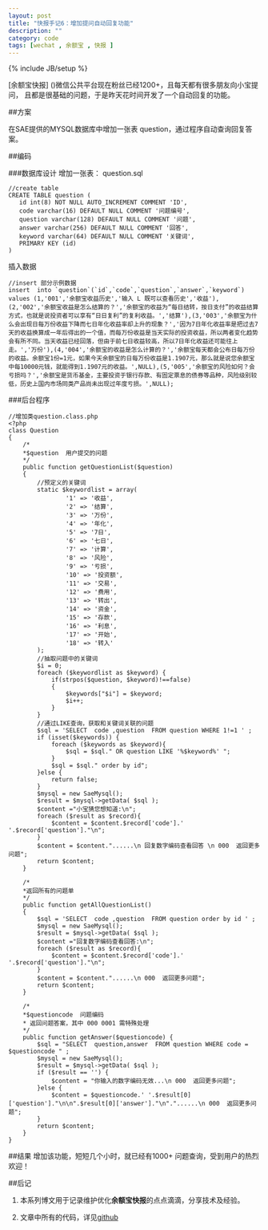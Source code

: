 ```yaml
---
layout: post
title: "快报手记6：增加提问自动回复功能"
description: ""
category: code
tags: [wechat , 余额宝 , 快报 ]
---
```

{% include JB/setup %}

[余额宝快报] ()微信公共平台现在粉丝已经1200+，且每天都有很多朋友向小宝提问，
且都是很基础的问题，于是昨天花时间开发了一个自动回复的功能。

##方案

在SAE提供的MYSQL数据库中增加一张表 question，通过程序自动查询回复答案。

##编码

###数据库设计
增加一张表：
question.sql

	//create table
	CREATE TABLE question (
	   id int(8) NOT NULL AUTO_INCREMENT COMMENT 'ID',
	   code varchar(16) DEFAULT NULL COMMENT '问题编号',
	   question varchar(128) DEFAULT NULL COMMENT '问题',
	   answer varchar(256) DEFAULT NULL COMMENT '回答',
	   keyword varchar(64) DEFAULT NULL COMMENT '关键词',
	   PRIMARY KEY (id)
	)

插入数据

	//insert 部分示例数据
	insert  into `question`(`id`,`code`,`question`,`answer`,`keyword`) values (1,'001','余额宝收益历史','输入 L 既可以查看历史','收益'),(2,'002','余额宝收益是怎么结算的？','余额宝的收益为“每日结转，按日支付”的收益结算方式，也就是说投资者可以享有“日日复利”的复利收益。','结算'),(3,'003','余额宝为什么会出现日每万份收益下降而七日年化收益率却上升的现象？','因为7日年化收益率是把过去7天的收益换算成一年后得出的一个值，而每万份收益是当天实际的投资收益，所以两者变化趋势会有所不同。当天收益已经回落，但由于前七日收益较高，所以7日年化收益还可能往上走。','万份'),(4,'004','余额宝的收益是怎么计算的？','余额宝每天都会公布日每万份的收益。余额宝1份=1元，如果今天余额宝的日每万份收益是1.1907元，那么就是说您余额宝中每10000元钱，就能得到1.1907元的收益。',NULL),(5,'005','余额宝的风险如何？会亏损吗？','余额宝是货币基金，主要投资于银行存款、有固定票息的债券等品种，风险级别较低，历史上国内市场同类产品尚未出现过年度亏损。',NULL);
		


###后台程序

	//增加类question.class.php
	<?php
	class Question
	{
		/*
		*$question  用户提交的问题
		*/
		public function getQuestionList($question)
		{
			//预定义的关键词
			static $keywordlist = array(
					'1' => '收益',
					'2' => '结算',
					'3' => '万份',
					'4' => '年化',
					'5' => '7日',
					'6' => '七日',
					'7' => '计算',
					'8' => '风险',
					'9' => '亏损',
					'10' => '投资额',
					'11' => '交易',
					'12' => '费用',
					'13' => '转出',
					'14' => '资金',
					'15' => '存款',
					'16' => '利息',
					'17' => '开始',
					'18' => '转入'
			);
			//抽取问题中的关键词
			$i = 0;
			foreach ($keywordlist as $keyword) {
				if(strpos($question, $keyword)!==false)
				{
					$keywords["$i"] = $keyword;
					$i++;
				}
			}
			//通过LIKE查询，获取和关键词关联的问题
			$sql = 'SELECT  code ,question  FROM question WHERE 1!=1 ' ;
			if (isset($keywords)) {
				foreach ($keywords as $keyword){
					$sql = $sql." OR question LIKE '%$keyword%' ";
				}
				$sql = $sql." order by id";
			}else {
				return false;
			}
			$mysql = new SaeMysql();
			$result = $mysql->getData( $sql );
			$content ="小宝猜您想知道:\n";
			foreach ($result as $record){
				$content = $content.$record['code'].' '.$record['question']."\n";
			}
			$content = $content."......\n 回复数字编码查看回答 \n 000  返回更多问题";
			return $content;
		}

		/*
		*返回所有的问题单
		*/
		public function getAllQuestionList()
		{		
			$sql = 'SELECT  code ,question  FROM question order by id ' ;		
			$mysql = new SaeMysql();
			$result = $mysql->getData( $sql );
			$content ="回复数字编码查看回答:\n";
			foreach ($result as $record){
				$content = $content.$record['code'].' '.$record['question']."\n";
			}
			$content = $content."......\n 000  返回更多问题";
			return $content;
		}
		
		/*
		*$questioncode  问题编码
		* 返回问题答案，其中 000 0001 需特殊处理
		*/
		public function getAnswer($questioncode) {
			$sql = "SELECT  question,answer  FROM question WHERE code = $questioncode " ;
			$mysql = new SaeMysql();
			$result = $mysql->getData( $sql );
			if ($result == '') {
				$content = "你输入的数字编码无效...\n 000  返回更多问题";
			}else {
				$content = $questioncode.' '.$result[0]['question']."\n\n".$result[0]['answer']."\n"."......\n 000  返回更多问题";
			}
			return $content;
		}	
	}

##结果
增加该功能，短短几个小时，就已经有1000+ 问题查询，受到用户的热烈欢迎！

   
##后记

  1.  本系列博文用于记录维护优化**余额宝快报**的点点滴滴，分享技术及经验。
	
  2.  文章中所有的代码，详见[github](https://github.com/sunnotes/kuaibao)

	
	